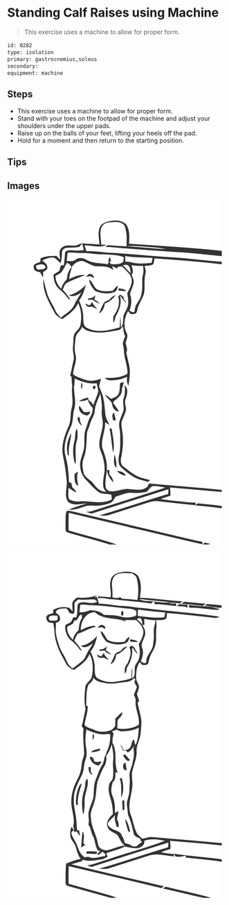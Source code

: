 # Standing Calf Raises using Machine
> This exercise uses a machine to allow for proper form.

``` 
id: 0282 
type: isolation 
primary: gastrocnemius,soleus 
secondary:  
equipment: machine 
``` 

## Steps

 - This exercise uses a machine to allow for proper form.
 - Stand with your toes on the footpad of the machine and adjust your shoulders under the upper pads.
 - Raise up on the balls of your feet, lifting your heels off the pad.
 - Hold for a moment and then return to the starting position.

## Tips


## Images

![](./../svg/0282-relaxation.svg)

![](./../svg/0282-tension.svg)

